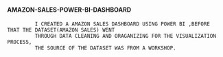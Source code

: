 #### AMAZON-SALES-POWER-BI-DASHBOARD
             I CREATED A AMAZON SALES DASHBOARD USING POWER BI ,BEFORE THAT THE DATASET(AMAZON SALES) WENT 
             THROUGH DATA CLEANING AND ORAGANIZING FOR THE VISUALIZATION PROCESS,
             THE SOURCE OF THE DATASET WAS FROM A WORKSHOP.
